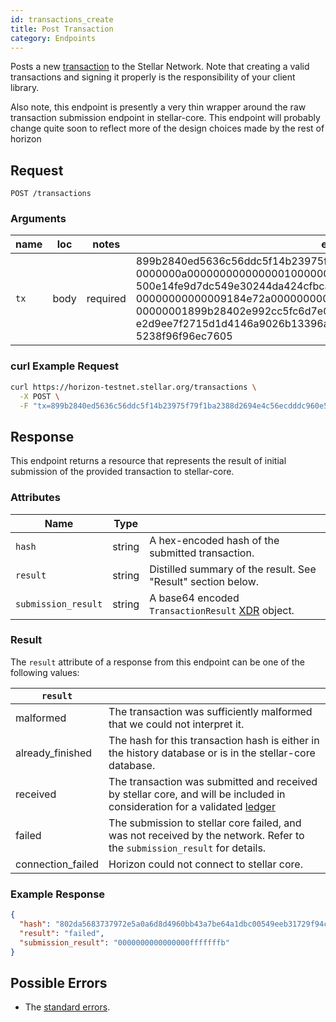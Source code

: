 ```yaml
---
id: transactions_create
title: Post Transaction
category: Endpoints
---
```


Posts a new [transaction](./resources/transaction.md) to the Stellar Network.  Note that creating a valid
transactions and signing it properly is the responsibility of your
client library.

Also note, this endpoint is presently a very thin wrapper around the raw
transaction submission endpoint in stellar-core.  This endpoint will probably
change quite soon to reflect more of the design choices made by the rest of
horizon

## Request

```
POST /transactions
```

### Arguments

| name | loc  |  notes   |                                                                                                                                                                                                                 example                                                                                                                                                                                                                  | description |
| ---- | ---- | -------- | ---------------------------------------------------------------------------------------------------------------------------------------------------------------------------------------------------------------------------------------------------------------------------------------------------------------------------------------------------------------------------------------------------------------------------------------- | ----------- |
| `tx` | body | required | 899b2840ed5636c56ddc5f14b23975f79f1ba2388d2694e4c56ecdddc960e5ef<br>0000000a000000000000000100000000ffffffff000000010000000000000000<br>500e14fe9d7dc549e30244da424cfbcabe2166a55237897473d3f7358a086b48<br>00000000000009184e72a000000000000000000000000000000009184e72a000<br>00000001899b28402e992cc5fc6d7e0f888b7afa173a35d3ce87526bc37d8171<br>e2d9ee7f2715d1d4146a9026b13396ab8e7392f947caba1b00d398801b4644ae<br>5238f96f96ec7605 | Hex representation of transaction [XDR][] |


### curl Example Request

```sh
curl https://horizon-testnet.stellar.org/transactions \
  -X POST \
  -F "tx=899b2840ed5636c56ddc5f14b23975f79f1ba2388d2694e4c56ecdddc960e5ef0000000a000000000000000100000000ffffffff000000010000000000000000500e14fe9d7dc549e30244da424cfbcabe2166a55237897473d3f7358a086b4800000000000009184e72a000000000000000000000000000000009184e72a00000000001899b28402e992cc5fc6d7e0f888b7afa173a35d3ce87526bc37d8171e2d9ee7f2715d1d4146a9026b13396ab8e7392f947caba1b00d398801b4644ae5238f96f96ec7605"
```

## Response

This endpoint returns a resource that represents the result of initial
submission of the provided transaction to stellar-core.

### Attributes

|         Name        |  Type  |                                                               |
| ------------------- | ------ | ------------------------------------------------------------- |
| `hash`              | string | A hex-encoded hash of the submitted transaction.              |
| `result`            | string | Distilled summary of the result.  See "Result" section below. |
| `submission_result` | string | A base64 encoded `TransactionResult` [XDR](../guide/xdr.md) object.                 |

### Result

The `result` attribute of a response from this endpoint can be one of the following values:

| `result`         |                                                                                                                                             |
| -----------------| --------------------------------------------------------------------------------------------------------------------------                  |
| malformed        | The transaction was sufficiently malformed that we could not interpret it.                                                                  |
| already_finished | The hash for this transaction hash is either in the history database or is in the stellar-core database.                 |
| received         | The transaction was submitted and received by stellar core, and will be included in consideration for a validated [ledger](./resources/ledger.md)|
| failed           | The submission to stellar core failed, and was not received by the network.  Refer to the `submission_result` for details.                  |
| connection_failed| Horizon could not connect to stellar core.                                                                                                  |


### Example Response

```json
{
  "hash": "802da5683737972e5a0a6d8d4960bb43a7be64a1dbc00549eeb31729f94c75f2",
  "result": "failed",
  "submission_result": "0000000000000000fffffffb"
}
```

## Possible Errors

- The [standard errors](../guide/errors.md#Standard_Errors).

